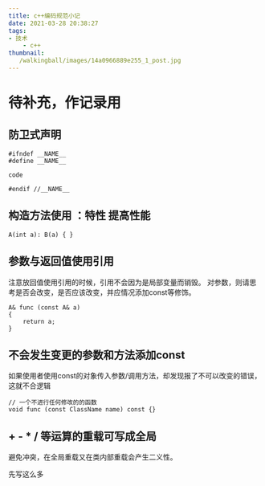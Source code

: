 ```yaml
---
title: c++编码规范小记
date: 2021-03-28 20:38:27
tags:
- 技术
    - c++
thumbnail:
   /walkingball/images/14a0966889e255_1_post.jpg
---
```


# 待补充，作记录用

## 防卫式声明

    #ifndef __NAME__
    #define __NAME__

    code

    #endif //__NAME__

## 构造方法使用  ：特性 提高性能

    A(int a): B(a) { }

## 参数与返回值使用引用
注意放回值使用引用的时候，引用不会因为是局部变量而销毁。
对参数，则请思考是否会改变，是否应该改变，并应情况添加const等修饰。

    A& func (const A& a)
    {
        return a;
    }


## 不会发生变更的参数和方法添加const
如果使用者使用const的对象传入参数/调用方法，却发现报了不可以改变的错误，这就不合逻辑

    // 一个不进行任何修改的的函数
    void func (const ClassName name) const {}

## + - * / 等运算的重载可写成全局
避免冲突，在全局重载又在类内部重载会产生二义性。

先写这么多